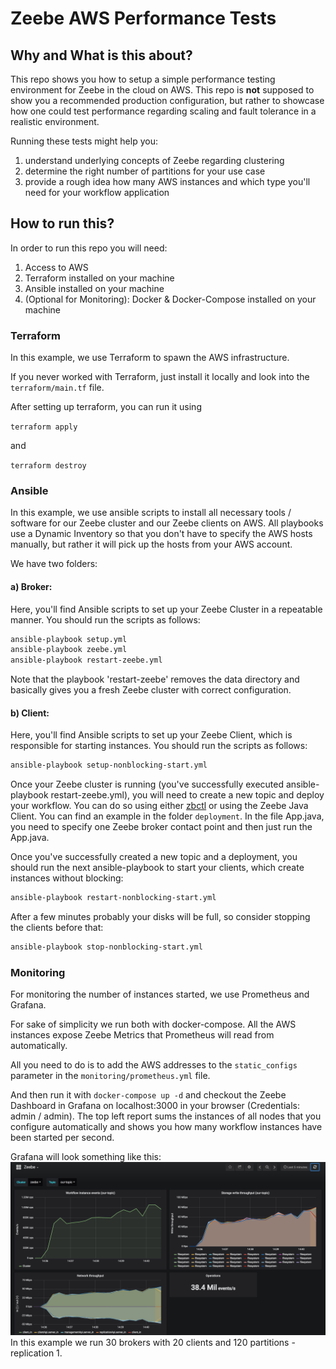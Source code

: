 # Zeebe AWS Performance Tests

## Why and What is this about?
This repo shows you how to setup a simple performance testing environment for Zeebe in the cloud on AWS. This repo is **not** supposed to show you a recommended production configuration, but rather to showcase how one could test performance regarding scaling and fault tolerance in a realistic environment.

Running these tests might help you:
1. understand underlying concepts of Zeebe regarding clustering
1. determine the right number of partitions for your use case
1. provide a rough idea how many AWS instances and which type you'll need for your workflow application

## How to run this?

In order to run this repo you will need:
  1. Access to AWS
  1. Terraform installed on your machine
  1. Ansible installed on your machine
  1. (Optional for Monitoring): Docker & Docker-Compose installed on your machine

### Terraform
In this example, we use Terraform to spawn the AWS infrastructure.

If you never worked with Terraform, just install it locally and look into the `terraform/main.tf` file.

After setting up terraform, you can run it using

`terraform apply`

and

`terraform destroy`

### Ansible
In this example, we use ansible scripts to install all necessary tools / software for our Zeebe cluster and our Zeebe clients on AWS. All playbooks use a Dynamic Inventory so that you don't have to specify the AWS hosts manually, but rather it will pick up the hosts from your AWS account.

We have two folders:
#### a) Broker:
Here, you'll find Ansible scripts to set up your Zeebe Cluster in a repeatable manner.
You should run the scripts as follows:

```sh
ansible-playbook setup.yml
ansible-playbook zeebe.yml
ansible-playbook restart-zeebe.yml
```

Note that the playbook 'restart-zeebe' removes the data directory and basically gives you a fresh Zeebe cluster with correct configuration.

#### b) Client:
Here, you'll find Ansible scripts to set up your Zeebe Client, which is responsible for starting instances.
You should run the scripts as follows:
```sh
ansible-playbook setup-nonblocking-start.yml
```

Once your Zeebe cluster is running (you've successfully executed ansible-playbook restart-zeebe.yml), you will need to create a new topic and deploy your workflow.
You can do so using either [zbctl](https://github.com/zeebe-io/zbctl) or using the Zeebe Java Client. You can find an example in the folder `deployment`. In the file App.java, you need to specify one Zeebe broker contact point and then just run the App.java.

Once you've successfully created a new topic and a deployment, you should run the next ansible-playbook to start your clients, which create instances without blocking:
```sh
ansible-playbook restart-nonblocking-start.yml
```

After a few minutes probably your disks will be full, so consider stopping the clients before that:
```sh
ansible-playbook stop-nonblocking-start.yml
```

### Monitoring
For monitoring the number of instances started, we use Prometheus and Grafana.

For sake of simplicity we run both with docker-compose. All the AWS instances expose Zeebe Metrics that Prometheus will read from automatically.

All you need to do is to add the AWS addresses to the `static_configs` parameter in the `monitoring/prometheus.yml` file.

And then run it with
`docker-compose up -d`
and checkout the Zeebe Dashboard in Grafana on
localhost:3000 in your browser (Credentials: admin / admin).
The top left report sums the instances of all nodes that you configure automatically and shows you how many workflow instances have been started per second.

Grafana will look something like this:
![grafana.png](grafana.png)
In this example we run 30 brokers with 20 clients and 120 partitions - replication 1.
